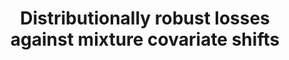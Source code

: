 ---
title: "Distributionally robust losses against mixture covariate shifts"
authors:
  - name: J. C. Duchi
  - name: T. Hashimoto
  - name: H. Namkoong

year: 2022
url_code: https://github.com/namkoong-lab/marginal-dro

publication_short: "Operations Research, 2022."
---
